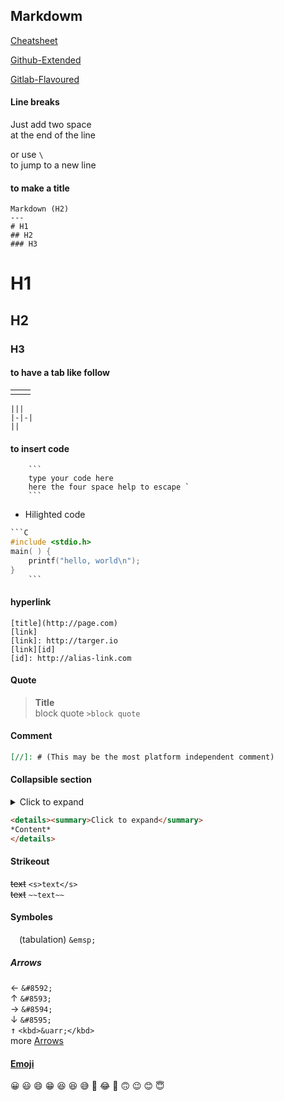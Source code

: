 
Markdowm
---

[Cheatsheet]

[Github-Extended]

[Gitlab-Flavoured]


[Cheatsheet]: https://github.com/adam-p/markdown-here/wiki/Markdown-Here-Cheatsheet
[Github-Extended]: https://www.markdownguide.org/extended-syntax/
[Gitlab-Flavoured]: https://docs.gitlab.com/ee/user/markdown.html

#### Line breaks

Just add two space  
at the end 
of the line

or use `\` \
to jump to a new line

#### to make a title
```
Markdown (H2)
---
# H1
## H2
### H3
```
# H1
## H2
### H3

#### to have a tab like follow
|||
|-|-|
||
```
|||
|-|-|
||
```
#### to insert code
```
    ``` 
    type your code here
    here the four space help to escape `
    ```
```
- Hilighted code
```C
```C
#include <stdio.h> 
main( ) { 
    printf("hello, world\n"); 
} 
    ```
```


#### hyperlink
```
[title](http://page.com)
[link]
[link]: http://targer.io
[link][id]
[id]: http://alias-link.com
```

#### Quote
>**Title** \
>block quote
```>block quote```

#### Comment
[//]: # (This may be the most platform independent comment)
```md
[//]: # (This may be the most platform independent comment)
```


#### Collapsible section
<details><summary>Click to expand</summary>
*Content*
</details>

```html
<details><summary>Click to expand</summary>
*Content*
</details>
```


#### Strikeout
<s>text</s> `<s>text</s>` \
~~text~~  `~~text~~`

#### Symboles

&emsp;(tabulation) `&emsp;`

##### Arrows
&#8592; `&#8592;`  
&#8593; `&#8593;`  
&#8594; `&#8594;`  
&#8595; `&#8595;`  
<kbd>&uarr;</kbd> `<kbd>&uarr;</kbd>`  
more [Arrows] 

[Arrows]: https://stackoverflow.com/questions/54954544/how-do-i-show-the-up-and-down-arrow-keyboard-key-in-github-markdown

#### [Emoji]

:grinning:	:smiley: :smile:	:grin:
:laughing: :satisfied:	:sweat_smile:
:rofl:	:joy:	:slightly_smiling_face:	
:upside_down_face:	:wink:	:blush: :innocent:

[Emoji]: https://github.com/ikatyang/emoji-cheat-sheet/blob/master/README.md
